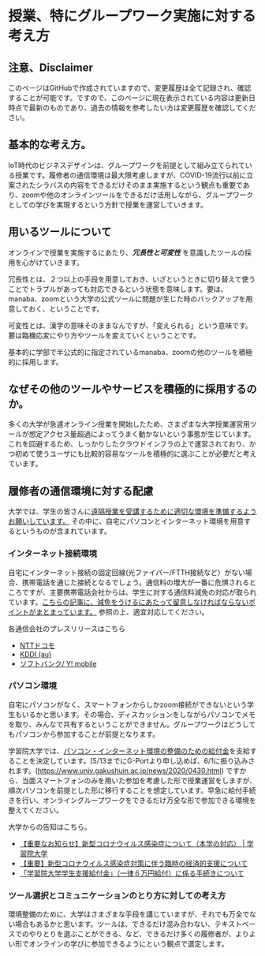 # 授業、特にグループワーク実施に対する考え方

## 注意、Disclaimer
このページはGitHubで作成されていますので、変更履歴は全て記録され、確認することが可能です。ですので、このページに現在表示されている内容は更新日時点で最新のものであり、過去の情報を参考したい方は変更履歴を確認してください。


## 基本的な考え方。
IoT時代のビジネスデザインは、グループワークを前提として組み立てられている授業です。履修者の通信環境は最大限考慮しますが、COVID-19流行以前に立案されたシラバスの内容をできるだけそのまま実施するという観点も重要であり、zoomや他のオンラインツールをできるだけ活用しながら、グループワークとしての学びを実現するという方針で授業を運営していきます。

## 用いるツールについて
オンラインで授業を実施するにあたり、__*冗長性と可変性*__ を意識したツールの採用を心がけていきます。

冗長性とは、２つ以上の手段を用意しておき、いざというときに切り替えて使うことでトラブルがあっても対応できるという状態を意味します。要は、manaba、zoomという大学の公式ツールに問題が生じた時のバックアップを用意しておく、ということです。

可変性とは、漢字の意味そのままなんですが、「変えられる」という意味です。要は臨機応変にやり方やツールを変えていくということです。

基本的に学部で半公式的に指定されているmanaba、zoomの他のツールを積極的に採用します。

## なぜその他のツールやサービスを積極的に採用するのか。
多くの大学が急遽オンライン授業を開始したため、さまざまな大学授業運営用ツールが想定アクセス量超過によってうまく動かないという事態が生じています。これを回避するため、しっかりしたクラウドインフラの上で運営されており、かつ初めて使うユーザにも比較的容易なツールを積極的に選ぶことが必要だと考えています。

## 履修者の通信環境に対する配慮
大学では、学生の皆さんに[遠隔授業を受講するために適切な環境を準備するようお願いしています。](https://www.univ.gakushuin.ac.jp/life/forstudents20200420.pdf) その中に、自宅にパソコンとインターネット環境を用意するというものが含まれています。

### インターネット接続環境
自宅にインターネット接続の固定回線(光ファイバー/FTTH接続など）がない場合、携帯電話を通じた接続となるでしょう。通信料の増大が一番に危惧されるところですが、主要携帯電話会社からは、学生に対する通信料減免の対応が取られています。[こちらの記事に、減免をうけるにあたって留意しなければならないポイントがまとまっています。](https://www.itmedia.co.jp/mobile/articles/2004/04/news016.html) 参照の上、適宜対応してください。

各通信会社のプレスリリースはこちら
- [NTTドコモ](https://www.nttdocomo.co.jp/info/news_release/2020/04/03_00.html)
- [KDDI (au)](https://news.kddi.com/kddi/corporate/newsrelease/2020/04/03/4364.html)
- [ソフトバンク/ Y! mobile](https://www.softbank.jp/corp/news/info/2020/20200403_01/)

### パソコン環境
自宅にパソコンがなく、スマートフォンからしかzoom接続ができないという学生もいるかと思います。その場合、ディスカッションをしながらパソコンでメモを取り、みんなで共有するということができません。グループワークはどうしてもパソコンから参加することが前提となります。

学習院大学では、[パソコン・インターネット環境の整備のための給付金](https://www.univ.gakushuin.ac.jp/news/2020/0428-2.html)を支給することを決定しています。[5/13までにG-Portより申し込めば、6/1に振り込みされます。(https://www.univ.gakushuin.ac.jp/news/2020/0430.html) ですから、当面スマートフォンのみを用いた参加を考慮した形で授業運営をしますが、順次パソコンを前提とした形に移行することを想定しています。早急に給付手続きを行い、オンライングループワークをできるだけ万全な形で参加できる環境を整えてください。

大学からの告知はこちら。
- [【重要なお知らせ】新型コロナウイルス感染症について（本学の対応） \| 学習院大学](https://www.univ.gakushuin.ac.jp/life/healthcenter/2020_coronavirus.html)
- [【重要】新型コロナウイルス感染症対策に伴う臨時の経済的支援について](https://www.univ.gakushuin.ac.jp/news/2020/0428-2.html)
- [「学習院大学学生支援給付金」（一律６万円給付）に係る手続きについて](https://www.univ.gakushuin.ac.jp/news/2020/0430.html)

### ツール選択とコミュニケーションのとり方に対しての考え方
環境整備のために、大学はさまざまな手段を講じていますが、それでも万全でない場合もあるかと思います。ツールは、できるだけ混み合わない、テキストベースでのやりとりを選ぶことができる、など、できるだけ多くの履修者が、よりよい形でオンラインの学びに参加できるようにという観点で選定します。


